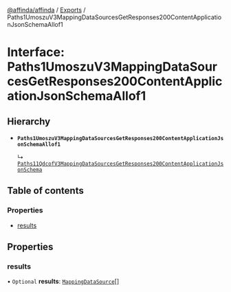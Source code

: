 [@affinda/affinda](../README.md) / [Exports](../modules.md) / Paths1UmoszuV3MappingDataSourcesGetResponses200ContentApplicationJsonSchemaAllof1

# Interface: Paths1UmoszuV3MappingDataSourcesGetResponses200ContentApplicationJsonSchemaAllof1

## Hierarchy

- **`Paths1UmoszuV3MappingDataSourcesGetResponses200ContentApplicationJsonSchemaAllof1`**

  ↳ [`Paths11QdcofV3MappingDataSourcesGetResponses200ContentApplicationJsonSchema`](Paths11QdcofV3MappingDataSourcesGetResponses200ContentApplicationJsonSchema.md)

## Table of contents

### Properties

- [results](Paths1UmoszuV3MappingDataSourcesGetResponses200ContentApplicationJsonSchemaAllof1.md#results)

## Properties

### results

• `Optional` **results**: [`MappingDataSource`](MappingDataSource.md)[]
